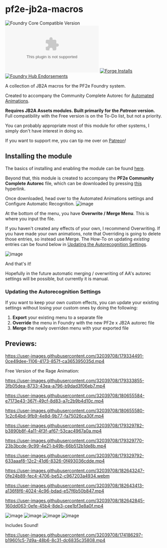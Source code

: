 # pf2e-jb2a-macros
![Foundry Core Compatible Version](https://img.shields.io/endpoint?url=https%3A%2F%2Ffoundryshields.com%2Fversion%3Fstyle%3Dflat%26url%3Dhttps%3A%2F%2Fraw.githubusercontent.com%2FMrVauxs%2Fpf2e-jb2a-macros%2Fmain%2Fmodule.json) ![Latest Release Download Count](https://img.shields.io/github/downloads/MrVauxs/pf2e-jb2a-macros/latest/module.zip) [![Forge Installs](https://img.shields.io/badge/dynamic/json?label=Forge%20Installs&query=package.installs&suffix=%25&url=https%3A%2F%2Fforge-vtt.com%2Fapi%2Fbazaar%2Fpackage%2Fpf2e-jb2a-macros&colorB=4aa94a)](https://forge-vtt.com/bazaar#package=pf2e-jb2a-macros) [![Foundry Hub Endorsements](https://img.shields.io/endpoint?logoColor=white&url=https%3A%2F%2Fwww.foundryvtt-hub.com%2Fwp-json%2Fhubapi%2Fv1%2Fpackage%2Fpf2e-jb2a-macros%2Fshield%2Fendorsements)](https://www.foundryvtt-hub.com/package/pf2e-jb2a-macros/)

A collection of JB2A macros for the PF2e Foundry system.

Created to accompany the Community Complete Autorec for [Automated Animations](https://github.com/otigon/automated-jb2a-animations).

**Requires JB2A Assets modules. Built primarily for the _Patreon_ version.** Full compatibility with the Free version is on the To-Do list, but not a priority.

You can probably appropriate most of this module for other systems, I simply don't have interest in doing so.

If you want to support me, you can tip me over on [Patreon](https://www.patreon.com/mrvauxs)!

## Installing the module

The basics of installing and enabling the module can be found [here](https://foundryvtt.com/article/modules/). 

Beyond that, this module is created to accompany the **PF2e Community Complete Autorec** file, which can be downloaded by pressing [this](https://github.com/MrVauxs/pf2e-jb2a-macros/releases/latest/download/autorec.json) hyperlink.

Once downloaded, head over to the Automated Animations settings and Configure Automatic Recognition.
![image](https://user-images.githubusercontent.com/32039708/174436836-fab72b76-525e-40b9-8be2-d23c3b6d8ab8.png)

At the bottom of the menu, you have **Overwrite / Merge Menu**. This is where you input the file.

If you haven't created any effects of your own, I recommend Overwriting. If you have made your own animations, note that Overriding is going to delete those entries, so instead use Merge. The How-To on updating _existing_ entries can be found below in [Updating the Autorecognition Settings](https://github.com/MrVauxs/pf2e-jb2a-macros/blob/main/README.md#updating-the-autorecognition-settings).

![image](https://user-images.githubusercontent.com/32039708/174436900-f1e9b74a-7261-404a-b738-ce0a34622592.png)

And that's it!

Hopefully in the future automatic merging / overwriting of AA's autorec settings will be possible, but currently it is manual.

### Updating the Autorecognition Settings
If you want to keep your own custom effects, you can update your existing settings without losing your custom ones by doing the following:
1. **Export** your existing menu to a separate file
2. **Override** the menu in Foundry with the new PF2e x JB2A autorec file
3. **Merge** the newly overriden menu with your exported file

## Previews:

https://user-images.githubusercontent.com/32039708/179334491-0ce49dee-1106-4173-857f-ca365395035d.mp4

Free Version of the Rage Animation:

https://user-images.githubusercontent.com/32039708/179333855-3fb05dea-8733-43ea-a796-b9dad3f06eb7.mp4

https://user-images.githubusercontent.com/32039708/180655584-e7173e43-367f-49cf-8d83-a7c2b9b4d10c.mp4

https://user-images.githubusercontent.com/32039708/180655580-1c2c64bd-9fb9-4e8d-9b77-fa75026ca30f.mp4

https://user-images.githubusercontent.com/32039708/179329782-b3890b8f-4a11-4f3f-af67-53cac4967a0a.mp4

https://user-images.githubusercontent.com/32039708/179329770-23b3bcde-9c99-4e21-b49b-66b512b1de8b.mp4

https://user-images.githubusercontent.com/32039708/179329792-633aaaf8-12c2-41d6-8326-0f493036cdde.mp4

https://user-images.githubusercontent.com/32039708/182643247-0fe24b89-fec4-4706-be52-c967203a4934.webm

https://user-images.githubusercontent.com/32039708/182643413-a136f8f6-4024-4c96-bdad-e57f6b50b847.mp4

https://user-images.githubusercontent.com/32039708/182642845-160dd063-0efe-45b4-8de3-cee1bf3e8a0f.mp4

![image](https://user-images.githubusercontent.com/32039708/182643583-8cfb235e-75c9-41b2-805f-6c2678fe446a.gif)
![image](https://user-images.githubusercontent.com/32039708/182642887-4573cc07-389e-47d1-a6e7-1027b134bb90.png)
![image](https://user-images.githubusercontent.com/32039708/182642897-6f2684de-b6a7-4e9f-ad7d-53f792e1832e.png)
![image](https://user-images.githubusercontent.com/32039708/182642905-6815d6a3-3b24-4a96-8531-0e85fd9da69c.png)


Includes Sound!

https://user-images.githubusercontent.com/32039708/174186297-b19601c5-7d9a-48b6-8c31-dc6835c35808.mp4
